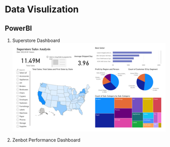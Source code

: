 # Data Visulization

## PowerBI
1. Superstore Dashboard
![Superstore](https://github.com/WeiTaKuan/data_vis/blob/main/PowerBI_Superstore.jpg)

2. Zenbot Performance Dashboard
